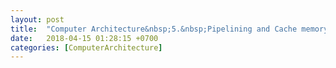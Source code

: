 ```yaml
---
layout: post
title:  "Computer Architecture&nbsp;5.&nbsp;Pipelining and Cache memory Basics(2/3)"
date:   2018-04-15 01:28:15 +0700
categories: [ComputerArchitecture]
---
```

